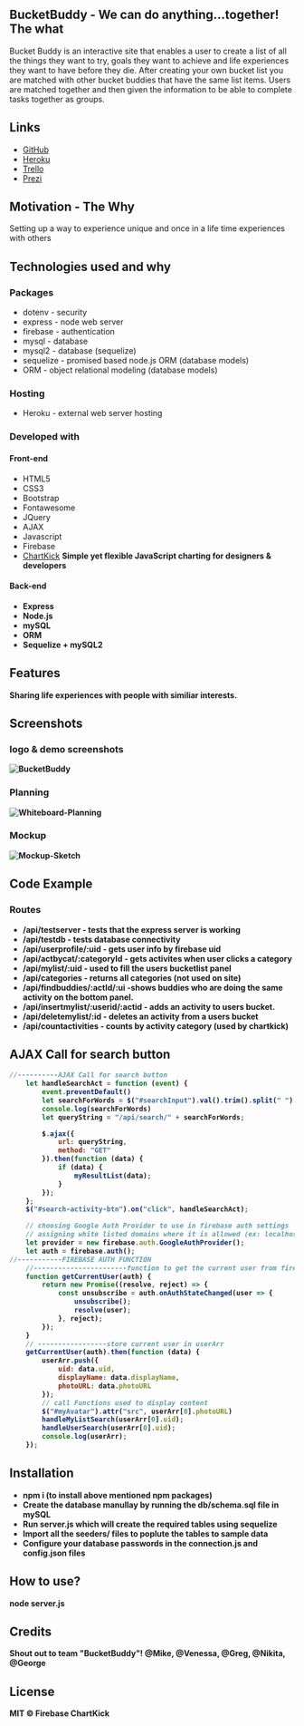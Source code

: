 ## BucketBuddy - We can do anything...together! **The what**
Bucket Buddy is an interactive site that enables a user to create a list of all the things they want to try, goals they want to achieve and life experiences they want to have before they die. After creating your own bucket list you are matched with other bucket buddies that have the same list items. Users are matched together and then given the information to be able to complete tasks together as groups.

## Links
- [GitHub](https://github.com/1nikita24/bucketbuddy)
- [Heroku](https://still-depths-21016.herokuapp.com)
- [Trello](https://trello.com/b/qYK8dkQY/bucketbuddy)
- [Prezi](https://prezi.com/p/pmdfdeyiy7e2/bucketbuddy-presentation/)

## Motivation - **The Why**
Setting up a way to experience unique and once in a life time experiences with others

## Technologies used and why
### Packages
- dotenv - security
- express - node web server
- firebase - authentication
- mysql - database
- mysql2 - database (sequelize)
- sequelize - promised based node.js ORM (database models)
- ORM - object relational modeling (database models)

### Hosting
- Heroku - external web server hosting

### Developed with
#### Front-end
- HTML5
- CSS3
- Bootstrap
- Fontawesome
- JQuery
- AJAX
- Javascript
- Firebase
- [ChartKick](https://www.chartjs.org/docs/latest/)
<b>Simple yet flexible JavaScript charting for designers & developers<b>

#### Back-end
- Express
- Node.js
- mySQL
- ORM
- Sequelize + mySQL2

## Features
Sharing life experiences with people with similiar interests.

## Screenshots
### logo & demo screenshots
![BucketBuddy](./readme-files/bucketbuddy-logo-branding.jpg)

### Planning
![Whiteboard-Planning](./readme-files/whiteboard-planning.jpg)

### Mockup
![Mockup-Sketch](./readme-files/mockup-sketch.jpg)

## Code Example

### Routes
* /api/testserver - tests that the express server is working
* /api/testdb - tests database connectivity
* /api/userprofile/:uid - gets user info by firebase uid
* /api/actbycat/:categoryId - gets activites when user clicks a category
* /api/mylist/:uid - used to fill the users bucketlist panel
* /api/categories - returns all categories (not used on site)
* /api/findbuddies/:actId/:ui -shows buddies who are doing the same activity on the bottom panel.
* /api/insertmylist/:userid/:actid - adds an activity to users bucket.
* /api/deletemylist/:id - deletes an activity from a users bucket
* /api/countactivities - counts by activity category (used by chartkick)

## AJAX Call for search button
```js
//----------AJAX Call for search button 
    let handleSearchAct = function (event) {
        event.preventDefault()
        let searchForWords = $("#searchInput").val().trim().split(" ").toString();
        console.log(searchForWords)
        let queryString = "/api/search/" + searchForWords;

        $.ajax({
            url: queryString,
            method: "GET"
        }).then(function (data) {
            if (data) {
                myResultList(data);
            }
        });
    };
    $("#search-activity-btn").on("click", handleSearchAct);
```
```js
    // choosing Google Auth Provider to use in firebase auth settings
    // assigning white listed domains where it is allowed (ex: localhost)
    let provider = new firebase.auth.GoogleAuthProvider();
    let auth = firebase.auth();
//-----------FIREBASE AUTH FUNCTION
    //-----------------------function to get the current user from firebase and store in variable-------------//
    function getCurrentUser(auth) {
        return new Promise((resolve, reject) => {
            const unsubscribe = auth.onAuthStateChanged(user => {
                unsubscribe();
                resolve(user);
            }, reject);
        });
    }
    // -----------------store current user in userArr
    getCurrentUser(auth).then(function (data) {
        userArr.push({
            uid: data.uid,
            displayName: data.displayName,
            photoURL: data.photoURL
        });
        // call Functions used to display content
        $("#myAvatar").attr("src", userArr[0].photoURL)
        handleMyListSearch(userArr[0].uid);
        handleUserSearch(userArr[0].uid);
        console.log(userArr);
    });
```

## Installation
- npm i (to install above mentioned npm packages)
- Create the database manullay by running the db/schema.sql file in mySQL
- Run server.js which will create the required tables using sequelize
- Import all the seeders/ files to poplute the tables to sample data
- Configure your database passwords in the connection.js and config.json files

## How to use?
node server.js

## Credits
Shout out to team "BucketBuddy"! 
@Mike, @Venessa, @Greg, @Nikita, @George

## License
MIT ©
Firebase
ChartKick